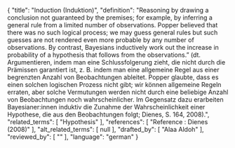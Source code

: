 {
    "title": "Induction (Induktion)",
    "definition": "Reasoning by drawing a conclusion not guaranteed by the premises; for example, by inferring a general rule from a limited number of observations. Popper believed that there was no such logical process; we may guess general rules but such guesses are not rendered even more probable by any number of observations. By contrast, Bayesians inductively work out the increase in probability of a hypothesis that follows from the observations.” (dt. Argumentieren, indem man eine Schlussfolgerung zieht, die nicht durch die Prämissen garantiert ist, z. B. indem man eine allgemeine Regel aus einer begrenzten Anzahl von Beobachtungen ableitet. Popper glaubte, dass es einen solchen logischen Prozess nicht gibt; wir können allgemeine Regeln erraten, aber solche Vermutungen werden nicht durch eine beliebige Anzahl von Beobachtungen noch wahrscheinlicher. Im Gegensatz dazu erarbeiten Bayesianer:innen induktiv die Zunahme der Wahrscheinlichkeit einer Hypothese, die aus den Beobachtungen folgt; Dienes, S. 164, 2008).",
    "related_terms": [
        "Hypothesis"
    ],
    "references": [
        "Reference : Dienes (2008)"
    ],
    "alt_related_terms": [
        null
    ],
    "drafted_by": [
        "Alaa Aldoh"
    ],
    "reviewed_by": [
        ""
    ],
    "language": "german"
}